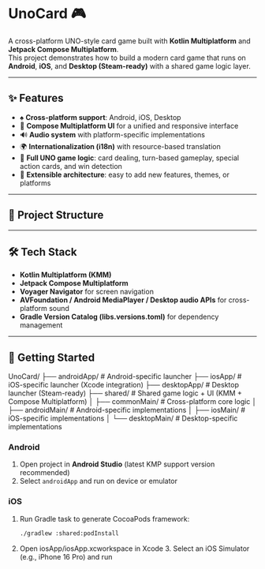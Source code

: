# UnoCard 🎮

A cross-platform UNO-style card game built with **Kotlin Multiplatform** and **Jetpack Compose Multiplatform**.  
This project demonstrates how to build a modern card game that runs on **Android**, **iOS**, and **Desktop (Steam-ready)** with a shared game logic layer.

---

## ✨ Features
- ♠️ **Cross-platform support**: Android, iOS, Desktop  
- 🎨 **Compose Multiplatform UI** for a unified and responsive interface  
- 🔊 **Audio system** with platform-specific implementations  
- 🌍 **Internationalization (i18n)** with resource-based translation  
- 🎲 **Full UNO game logic**: card dealing, turn-based gameplay, special action cards, and win detection  
- 🚀 **Extensible architecture**: easy to add new features, themes, or platforms  

---

## 📂 Project Structure


---

## 🛠️ Tech Stack
- **Kotlin Multiplatform (KMM)**  
- **Jetpack Compose Multiplatform**  
- **Voyager Navigator** for screen navigation  
- **AVFoundation / Android MediaPlayer / Desktop audio APIs** for cross-platform sound  
- **Gradle Version Catalog (libs.versions.toml)** for dependency management  

---

## 🚀 Getting Started

UnoCard/
├── androidApp/        # Android-specific launcher
├── iosApp/            # iOS-specific launcher (Xcode integration)
├── desktopApp/        # Desktop launcher (Steam-ready)
├── shared/            # Shared game logic + UI (KMM + Compose Multiplatform)
│   ├── commonMain/    # Cross-platform core logic
│   ├── androidMain/   # Android-specific implementations
│   ├── iosMain/       # iOS-specific implementations
│   └── desktopMain/   # Desktop-specific implementations

### Android
1. Open project in **Android Studio** (latest KMP support version recommended)
2. Select `androidApp` and run on device or emulator

### iOS
1. Run Gradle task to generate CocoaPods framework:
   ```bash
   ./gradlew :shared:podInstall


  2.	Open iosApp/iosApp.xcworkspace in Xcode
	3.	Select an iOS Simulator (e.g., iPhone 16 Pro) and run
